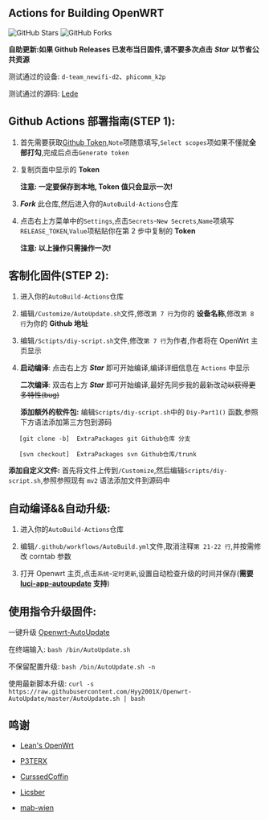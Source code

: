 ## Actions for Building OpenWRT

![GitHub Stars](https://img.shields.io/github/stars/Hyy2001X/AutoBuild-Actions.svg?style=flat-square&label=Stars&logo=github)
![GitHub Forks](https://img.shields.io/github/forks/Hyy2001X/AutoBuild-Actions.svg?style=flat-square&label=Forks&logo=github)

**自助更新:如果 Github Releases 已发布当日固件,请不要多次点击** ***Star*** **以节省公共资源**

测试通过的设备: `d-team_newifi-d2`、`phicomm_k2p`

测试通过的源码: [Lede](https://github.com/coolsnowwolf/lede)

## Github Actions 部署指南(STEP 1):

1. 首先需要获取[Github Token](https://github.com/settings/tokens/new),`Note`项随意填写,`Select scopes`项如果不懂就**全部打勾**,完成后点击`Generate token`

2. 复制页面中显示的 **Token**

   **注意: 一定要保存到本地, Token 值只会显示一次!**

3. ***Fork*** 此仓库,然后进入你的`AutoBuild-Actions`仓库

4. 点击右上方菜单中的`Settings`,点击`Secrets`-`New Secrets`,`Name`项填写`RELEASE_TOKEN`,`Value`项粘贴你在第 2 步中复制的 **Token** 

   **注意: 以上操作只需操作一次!**

## 客制化固件(STEP 2):

1. 进入你的`AutoBuild-Actions`仓库

2. 编辑`/Customize/AutoUpdate.sh`文件,修改`第 7 行`为你的 **设备名称**,修改`第 8 行`为你的 **Github 地址**

3. 编辑`/Sctipts/diy-script.sh`文件,修改`第 7 行`为作者,作者将在 OpenWrt 主页显示

4. **启动编译**: 点击右上方 ***Star*** 即可开始编译,编译详细信息在 `Actions` 中显示

   **二次编译**: 双击右上方 ***Star*** 即可开始编译,最好先同步我的最新改动~~以获得更多特性(bug)~~

   **添加额外的软件包:** 编辑`Scripts/diy-script.sh`中的 `Diy-Part1()` 函数,参照下方语法添加第三方包到源码
```
   [git clone -b]  ExtraPackages git Github仓库 分支
    
   [svn checkout]  ExtraPackages svn Github仓库/trunk
```

   **添加自定义文件:** 首先将文件上传到`/Customize`,然后编辑`Scripts/diy-script.sh`,参照参照现有 `mv2` 语法添加文件到源码中

## 自动编译&&自动升级:

1. 进入你的`AutoBuild-Actions`仓库

2. 编辑`/.github/workflows/AutoBuild.yml`文件,取消注释`第 21-22 行`,并按需修改 corntab 参数

3. 打开 Openwrt 主页,点击`系统`-`定时更新`,设置自动检查升级的时间并保存(**需要 [luci-app-autoupdate](https://github.com/Hyy2001X/luci-app-autoupdate) 支持**)

## 使用指令升级固件:

   一键升级 [Openwrt-AutoUpdate](https://github.com/Hyy2001X/Openwrt-AutoUpdate)
   
   在终端输入: `bash /bin/AutoUpdate.sh`

   不保留配置升级: `bash /bin/AutoUpdate.sh -n`

   使用最新脚本升级: `curl -s https://raw.githubusercontent.com/Hyy2001X/Openwrt-AutoUpdate/master/AutoUpdate.sh | bash`
   
## 鸣谢

   - [Lean's OpenWrt](https://github.com/coolsnowwolf/lede)

   - [P3TERX](https://github.com/P3TERX/Actions-OpenWrt)
   
   - [CurssedCoffin](https://github.com/CurssedCoffin)
   
   - [Licsber](https://github.com/Licsber)
   
   - [mab-wien](https://github.com/mab-wien/openwrt-autoupdate)
   
